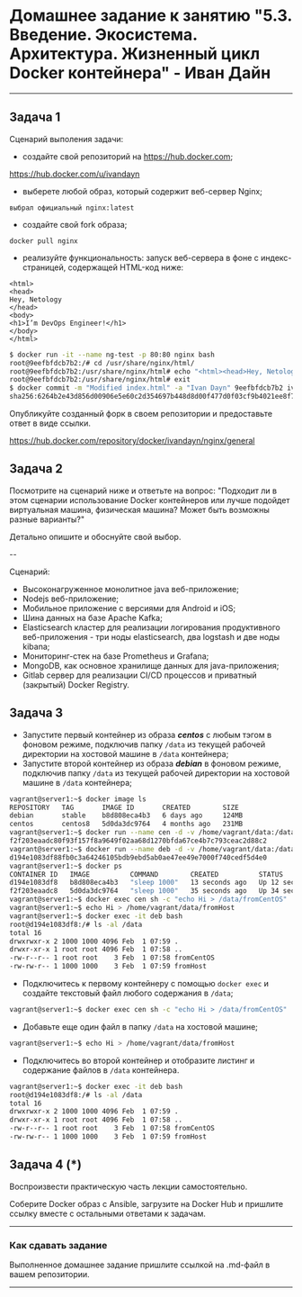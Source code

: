 
# Домашнее задание к занятию "5.3. Введение. Экосистема. Архитектура. Жизненный цикл Docker контейнера" - Иван Дайн


---

## Задача 1

Сценарий выполения задачи:

- создайте свой репозиторий на https://hub.docker.com;

https://hub.docker.com/u/ivandayn
- выберете любой образ, который содержит веб-сервер Nginx;

`выбрал официальный nginx:latest`
- создайте свой fork образа;

`docker pull nginx`
- реализуйте функциональность:
запуск веб-сервера в фоне с индекс-страницей, содержащей HTML-код ниже:
```
<html>
<head>
Hey, Netology
</head>
<body>
<h1>I’m DevOps Engineer!</h1>
</body>
</html>
```
```bash
$ docker run -it --name ng-test -p 80:80 nginx bash
root@9eefbfdcb7b2:/# cd /usr/share/nginx/html/
root@9eefbfdcb7b2:/usr/share/nginx/html# echo "<html><head>Hey, Netology</head><body><h1>I&rsquo;m DevOps Engineer&#33;</h1></body></html>" > index.html
root@9eefbfdcb7b2:/usr/share/nginx/html# exit
$ docker commit -m "Modified index.html" -a "Ivan Dayn" 9eefbfdcb7b2 ivandayn/nginx:vid
sha256:6264b2e43d856d00906e5e60c2d354697b448d8d00f477d0f03cf9b4021ee8f7
```
Опубликуйте созданный форк в своем репозитории и предоставьте ответ в виде ссылки.

https://hub.docker.com/repository/docker/ivandayn/nginx/general

## Задача 2

Посмотрите на сценарий ниже и ответьте на вопрос:
"Подходит ли в этом сценарии использование Docker контейнеров или лучше подойдет виртуальная машина, физическая машина? Может быть возможны разные варианты?"

Детально опишите и обоснуйте свой выбор.

--

Сценарий:

- Высоконагруженное монолитное java веб-приложение;
- Nodejs веб-приложение;
- Мобильное приложение c версиями для Android и iOS;
- Шина данных на базе Apache Kafka;
- Elasticsearch кластер для реализации логирования продуктивного веб-приложения - три ноды elasticsearch, два logstash и две ноды kibana;
- Мониторинг-стек на базе Prometheus и Grafana;
- MongoDB, как основное хранилище данных для java-приложения;
- Gitlab сервер для реализации CI/CD процессов и приватный (закрытый) Docker Registry.

## Задача 3

- Запустите первый контейнер из образа ***centos*** c любым тэгом в фоновом режиме, подключив папку ```/data``` из текущей рабочей директории на хостовой машине в ```/data``` контейнера;
- Запустите второй контейнер из образа ***debian*** в фоновом режиме, подключив папку ```/data``` из текущей рабочей директории на хостовой машине в ```/data``` контейнера;
```bash
vagrant@server1:~$ docker image ls
REPOSITORY   TAG       IMAGE ID       CREATED        SIZE
debian       stable    b8d808eca4b3   6 days ago     124MB
centos       centos8   5d0da3dc9764   4 months ago   231MB
vagrant@server1:~$ docker run --name cen -d -v /home/vagrant/data:/data 5d0da3dc9764 sleep 1000
f2f203eaadc80f93f157f8a9649f02aa68d1270bfda67ce4b7c793ceac2d88c2
vagrant@server1:~$ docker run --name deb -d -v /home/vagrant/data:/data b8d808eca4b3 sleep 1000
d194e1083df88fb0c3a64246105bdb9ebd5ab0ae47ee49e7000f740cedf5d4e0
vagrant@server1:~$ docker ps
CONTAINER ID   IMAGE          COMMAND        CREATED          STATUS          PORTS     NAMES
d194e1083df8   b8d808eca4b3   "sleep 1000"   13 seconds ago   Up 12 seconds             deb
f2f203eaadc8   5d0da3dc9764   "sleep 1000"   35 seconds ago   Up 34 seconds             cen
vagrant@server1:~$ docker exec cen sh -c "echo Hi > /data/fromCentOS"
vagrant@server1:~$ echo Hi > /home/vagrant/data/fromHost
vagrant@server1:~$ docker exec -it deb bash
root@d194e1083df8:/# ls -al /data
total 16
drwxrwxr-x 2 1000 1000 4096 Feb  1 07:59 .
drwxr-xr-x 1 root root 4096 Feb  1 07:58 ..
-rw-r--r-- 1 root root    3 Feb  1 07:58 fromCentOS
-rw-rw-r-- 1 1000 1000    3 Feb  1 07:59 fromHost
```
- Подключитесь к первому контейнеру с помощью ```docker exec``` и создайте текстовый файл любого содержания в ```/data```;
```bash
vagrant@server1:~$ docker exec cen sh -c "echo Hi > /data/fromCentOS"
```
- Добавьте еще один файл в папку ```/data``` на хостовой машине;
```bash
vagrant@server1:~$ echo Hi > /home/vagrant/data/fromHost
```
- Подключитесь во второй контейнер и отобразите листинг и содержание файлов в ```/data``` контейнера.
```bash
vagrant@server1:~$ docker exec -it deb bash
root@d194e1083df8:/# ls -al /data
total 16
drwxrwxr-x 2 1000 1000 4096 Feb  1 07:59 .
drwxr-xr-x 1 root root 4096 Feb  1 07:58 ..
-rw-r--r-- 1 root root    3 Feb  1 07:58 fromCentOS
-rw-rw-r-- 1 1000 1000    3 Feb  1 07:59 fromHost
```

## Задача 4 (*)

Воспроизвести практическую часть лекции самостоятельно.

Соберите Docker образ с Ansible, загрузите на Docker Hub и пришлите ссылку вместе с остальными ответами к задачам.


---

### Как cдавать задание

Выполненное домашнее задание пришлите ссылкой на .md-файл в вашем репозитории.

---
